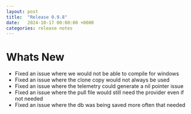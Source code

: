 ```yaml
---
layout: post
title:  "Release 0.9.8"
date:   2024-10-17 00:00:00 +0000
categories: release notes
---
```


# Whats New

- Fixed an issue where we would not be able to compile for windows
- Fixed an issue where the clone copy would not always be used
- Fixed an issue where the telemetry could generate a nil pointer issue
- Fixed an issue where the pull file would still need the provider even if not needed
- Fixed an issue where the db was being saved more often that needed


